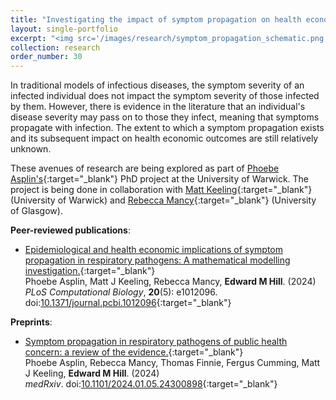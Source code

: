 ```yaml
---
title: "Investigating the impact of symptom propagation on health economic outcomes"
layout: single-portfolio
excerpt: "<img src='/images/research/symptom_propagation_schematic.png' alt=''>"
collection: research
order_number: 30
---
```


[PA_link]: https://warwick.ac.uk/fac/sci/mathsys/people/students/mathsysii/asplin/
[MK_link]: https://www2.warwick.ac.uk/fac/sci/maths/people/staff/matt_keeling/
[RM_link]: https://www.gla.ac.uk/research/az/boydorr/people/byname/rebeccamancy/

In traditional models of infectious diseases, the symptom severity of an infected individual does not impact the symptom severity of those infected by them. However, there is evidence in the literature that an individual's disease severity may pass on to those they infect, meaning that symptoms propagate with infection. The extent to which a symptom propagation exists and its subsequent impact on health economic outcomes are still relatively unknown.

These avenues of research are being explored as part of [Phoebe Asplin's][PA_link]{:target="_blank"} PhD project at the University of Warwick. The project is being done in collaboration with [Matt Keeling][MK_link]{:target="_blank"} (University of Warwick) and [Rebecca Mancy][RM_link]{:target="_blank"} (University of Glasgow).

**Peer-reviewed publications**:

* [Epidemiological and health economic implications of symptom propagation in respiratory pathogens: A mathematical modelling investigation.](https://journals.plos.org/ploscompbiol/article?id=10.1371/journal.pcbi.1012096){:target="_blank"}<br/>
Phoebe Asplin, Matt J Keeling, Rebecca Mancy, **Edward M Hill**. (2024)<br/>
*PLoS Computational Biology*, <b>20</b>(5): e1012096. doi:[10.1371/journal.pcbi.1012096](https://doi.org/10.1371/journal.pcbi.1012096){:target="_blank"}<br/>

**Preprints**:

* [Symptom propagation in respiratory pathogens of public health concern: a review of the evidence.](https://www.medrxiv.org/content/10.1101/2024.01.05.24300898v1){:target="_blank"}<br/>
Phoebe Asplin, Rebecca Mancy, Thomas Finnie, Fergus Cumming, Matt J Keeling, **Edward M Hill**. (2024)<br/>
*medRxiv*. doi:[10.1101&#47;2024.01.05.24300898](https://doi.org/10.1101/2024.01.05.24300898){:target="_blank"}<br/>